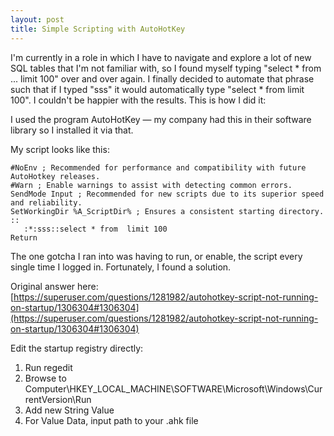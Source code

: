```yaml
---
layout: post
title: Simple Scripting with AutoHotKey
---
```


I'm currently in a role in which I have to navigate and explore a lot of new SQL tables that I'm not familiar with, so I found myself typing "select * from ... limit 100" over and over again. I finally decided to automate that phrase such that if I typed "sss" it would automatically type "select * from  limit 100". I couldn't be happier with the results. This is how I did it:

I used the program AutoHotKey — my company had this in their software library so I installed it via that.

My script looks like this:
```
#NoEnv ; Recommended for performance and compatibility with future AutoHotkey releases.
#Warn ; Enable warnings to assist with detecting common errors.
SendMode Input ; Recommended for new scripts due to its superior speed and reliability.
SetWorkingDir %A_ScriptDir% ; Ensures a consistent starting directory.
::
   :*:sss::select * from  limit 100
Return
```
The one gotcha I ran into was having to run, or enable, the script every single time I logged in. Fortunately, I found a solution.

Original answer here: [https://superuser.com/questions/1281982/autohotkey-script-not-running-on-startup/1306304#1306304](https://superuser.com/questions/1281982/autohotkey-script-not-running-on-startup/1306304#1306304)

Edit the startup registry directly:

1. Run regedit
2. Browse to
Computer\HKEY_LOCAL_MACHINE\SOFTWARE\Microsoft\Windows\CurrentVersion\Run
3. Add new String Value
4. For Value Data, input path to your .ahk file
